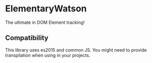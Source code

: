 # ElementaryWatson

The ultimate in DOM Element tracking!

## Compatibility

This library uses es2015 and common JS.
You might need to provide transpilation when using in your projects.
